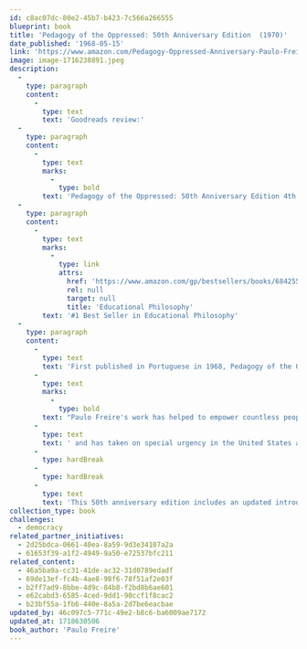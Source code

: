 ```yaml
---
id: c8ac07dc-80e2-45b7-b423-7c566a266555
blueprint: book
title: 'Pedagogy of the Oppressed: 50th Anniversary Edition  (1970)'
date_published: '1968-05-15'
link: 'https://www.amazon.com/Pedagogy-Oppressed-Anniversary-Paulo-Freire-dp-1501314130/dp/1501314130/ref=dp_ob_title_bk'
image: image-1716238891.jpeg
description:
  -
    type: paragraph
    content:
      -
        type: text
        text: 'Goodreads review:'
  -
    type: paragraph
    content:
      -
        type: text
        marks:
          -
            type: bold
        text: 'Pedagogy of the Oppressed: 50th Anniversary Edition 4th Edition'
  -
    type: paragraph
    content:
      -
        type: text
        marks:
          -
            type: link
            attrs:
              href: 'https://www.amazon.com/gp/bestsellers/books/684255011/ref=zg_b_bs_684255011_1'
              rel: null
              target: null
              title: 'Educational Philosophy'
        text: '#1 Best Seller in Educational Philosophy'
  -
    type: paragraph
    content:
      -
        type: text
        text: 'First published in Portuguese in 1968, Pedagogy of the Oppressed was translated and published in English in 1970. '
      -
        type: text
        marks:
          -
            type: bold
        text: "Paulo Freire's work has helped to empower countless people throughout the world"
      -
        type: text
        text: ' and has taken on special urgency in the United States and Western Europe, where the creation of a permanent underclass among the underprivileged and minorities in cities and urban centers is ongoing.'
      -
        type: hardBreak
      -
        type: hardBreak
      -
        type: text
        text: 'This 50th anniversary edition includes an updated introduction by Donaldo Macedo, a new afterword by Ira Shor and interviews with Marina Aparicio Barberán, Noam Chomsky, Ramón Flecha, Gustavo Fischman, Ronald David Glass, Valerie Kinloch, Peter Mayo, Peter McLaren and Margo Okazawa-Rey to inspire a new generation of educators, students, and general readers for years to come.'
collection_type: book
challenges:
  - democracy
related_partner_initiatives:
  - 2d25bdca-0661-40ea-8a59-9d3e34107a2a
  - 61653f39-a1f2-4949-9a50-e72537bfc211
related_content:
  - 46a5ba9a-cc31-41de-ac32-31d0789edadf
  - 69de13ef-fc4b-4ae8-98f6-78f51af2e03f
  - b2ff7ad9-8bbe-4d9c-84b8-f2bd8b6ae601
  - e62cabd3-6585-4ced-9dd1-90ccf1f8cac2
  - b23bf55a-1fb6-440e-8a5a-2d7be6eacbae
updated_by: 46c097c5-771c-49e2-b8c6-ba6009ae7172
updated_at: 1718630506
book_author: 'Paulo Freire'
---
```

